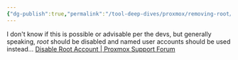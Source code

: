 ```yaml
---
{"dg-publish":true,"permalink":"/tool-deep-dives/proxmox/removing-root/","updated":"2023-12-12T11:59:18.000-08:00"}
---
```



I don't know if this is possible or advisable per the devs, but generally speaking, *root* should be disabled and named user accounts should be used instead...
[Disable Root Account | Proxmox Support Forum](https://forum.proxmox.com/threads/disable-root-account.83967/)